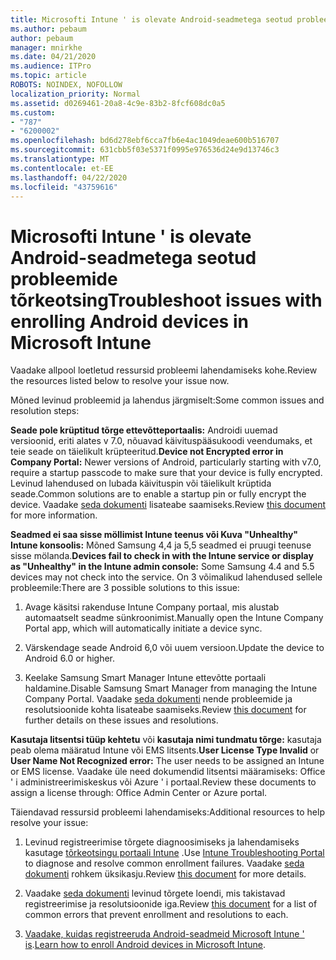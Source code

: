```yaml
---
title: Microsofti Intune ' is olevate Android-seadmetega seotud probleemide tõrkeotsing
ms.author: pebaum
author: pebaum
manager: mnirkhe
ms.date: 04/21/2020
ms.audience: ITPro
ms.topic: article
ROBOTS: NOINDEX, NOFOLLOW
localization_priority: Normal
ms.assetid: d0269461-20a8-4c9e-83b2-8fcf608dc0a5
ms.custom:
- "787"
- "6200002"
ms.openlocfilehash: bd6d278ebf6cca7fb6e4ac1049deae600b516707
ms.sourcegitcommit: 631cbb5f03e5371f0995e976536d24e9d13746c3
ms.translationtype: MT
ms.contentlocale: et-EE
ms.lasthandoff: 04/22/2020
ms.locfileid: "43759616"
---
```

# <a name="troubleshoot-issues-with-enrolling-android-devices-in-microsoft-intune"></a><span data-ttu-id="03528-102">Microsofti Intune ' is olevate Android-seadmetega seotud probleemide tõrkeotsing</span><span class="sxs-lookup"><span data-stu-id="03528-102">Troubleshoot issues with enrolling Android devices in Microsoft Intune</span></span>

<span data-ttu-id="03528-103">Vaadake allpool loetletud ressursid probleemi lahendamiseks kohe.</span><span class="sxs-lookup"><span data-stu-id="03528-103">Review the resources listed below to resolve your issue now.</span></span>
  
<span data-ttu-id="03528-104">Mõned levinud probleemid ja lahendus järgmiselt:</span><span class="sxs-lookup"><span data-stu-id="03528-104">Some common issues and resolution steps:</span></span>
  
 <span data-ttu-id="03528-105">**Seade pole krüptitud tõrge ettevõtteportaalis:** Androidi uuemad versioonid, eriti alates v 7.0, nõuavad käivituspääsukoodi veendumaks, et teie seade on täielikult krüpteeritud.</span><span class="sxs-lookup"><span data-stu-id="03528-105">**Device not Encrypted error in Company Portal:** Newer versions of Android, particularly starting with v7.0, require a startup passcode to make sure that your device is fully encrypted.</span></span> <span data-ttu-id="03528-106">Levinud lahendused on lubada käivituspin või täielikult krüptida seade.</span><span class="sxs-lookup"><span data-stu-id="03528-106">Common solutions are to enable a startup pin or fully encrypt the device.</span></span> <span data-ttu-id="03528-107">Vaadake [seda dokumenti](https://docs.microsoft.com/intune-user-help/your-device-appears-encrypted-but-cp-says-otherwise-android) lisateabe saamiseks.</span><span class="sxs-lookup"><span data-stu-id="03528-107">Review [this document](https://docs.microsoft.com/intune-user-help/your-device-appears-encrypted-but-cp-says-otherwise-android) for more information.</span></span>
  
 <span data-ttu-id="03528-108">**Seadmed ei saa sisse möllimist Intune teenus või Kuva "Unhealthy" Intune konsoolis:** Mõned Samsung 4,4 ja 5,5 seadmed ei pruugi teenuse sisse mölanda.</span><span class="sxs-lookup"><span data-stu-id="03528-108">**Devices fail to check in with the Intune service or display as "Unhealthy" in the Intune admin console:** Some Samsung 4.4 and 5.5 devices may not check into the service.</span></span> <span data-ttu-id="03528-109">On 3 võimalikud lahendused sellele probleemile:</span><span class="sxs-lookup"><span data-stu-id="03528-109">There are 3 possible solutions to this issue:</span></span>
  
1. <span data-ttu-id="03528-110">Avage käsitsi rakenduse Intune Company portaal, mis alustab automaatselt seadme sünkroonimist.</span><span class="sxs-lookup"><span data-stu-id="03528-110">Manually open the Intune Company Portal app, which will automatically initiate a device sync.</span></span>

2. <span data-ttu-id="03528-111">Värskendage seade Android 6,0 või uuem versioon.</span><span class="sxs-lookup"><span data-stu-id="03528-111">Update the device to Android 6.0 or higher.</span></span>

3. <span data-ttu-id="03528-112">Keelake Samsung Smart Manager Intune ettevõtte portaali haldamine.</span><span class="sxs-lookup"><span data-stu-id="03528-112">Disable Samsung Smart Manager from managing the Intune Company Portal.</span></span> <span data-ttu-id="03528-113">Vaadake [seda dokumenti](https://docs.microsoft.com/intune-classic/troubleshoot/troubleshoot-device-enrollment-in-intune#devices-fail-to-check-in-with-the-intune-service-and-display-as-unhealthy-in-the-intune-admin-console) nende probleemide ja resolutsioonide kohta lisateabe saamiseks.</span><span class="sxs-lookup"><span data-stu-id="03528-113">Review [this document](https://docs.microsoft.com/intune-classic/troubleshoot/troubleshoot-device-enrollment-in-intune#devices-fail-to-check-in-with-the-intune-service-and-display-as-unhealthy-in-the-intune-admin-console) for further details on these issues and resolutions.</span></span>

 <span data-ttu-id="03528-114">**Kasutaja litsentsi tüüp kehtetu** või **kasutaja nimi tundmatu tõrge:** kasutaja peab olema määratud Intune või EMS litsents.</span><span class="sxs-lookup"><span data-stu-id="03528-114">**User License Type Invalid** or **User Name Not Recognized error:** The user needs to be assigned an Intune or EMS license.</span></span> <span data-ttu-id="03528-115">Vaadake üle need dokumendid litsentsi määramiseks: Office ' i administreerimiskeskus või Azure ' i portaal.</span><span class="sxs-lookup"><span data-stu-id="03528-115">Review these documents to assign a license through: Office Admin Center or Azure portal.</span></span>
  
<span data-ttu-id="03528-116">Täiendavad ressursid probleemi lahendamiseks:</span><span class="sxs-lookup"><span data-stu-id="03528-116">Additional resources to help resolve your issue:</span></span>
  
1. <span data-ttu-id="03528-117">Levinud registreerimise tõrgete diagnoosimiseks ja lahendamiseks kasutage [tõrkeotsingu portaali Intune](https://devicemanagement.microsoft.com/#blade/Microsoft_Intune_DeviceSettings/TroubleshootBlade) .</span><span class="sxs-lookup"><span data-stu-id="03528-117">Use [Intune Troubleshooting Portal](https://devicemanagement.microsoft.com/#blade/Microsoft_Intune_DeviceSettings/TroubleshootBlade) to diagnose and resolve common enrollment failures.</span></span> <span data-ttu-id="03528-118">Vaadake [seda dokumenti](https://docs.microsoft.com/intune/help-desk-operators) rohkem üksikasju.</span><span class="sxs-lookup"><span data-stu-id="03528-118">Review [this document](https://docs.microsoft.com/intune/help-desk-operators) for more details.</span></span>

2. <span data-ttu-id="03528-119">Vaadake [seda dokumenti](https://docs.microsoft.com/intune-classic/Troubleshoot/troubleshoot-device-enrollment-in-intune) levinud tõrgete loendi, mis takistavad registreerimise ja resolutsioonide iga.</span><span class="sxs-lookup"><span data-stu-id="03528-119">Review [this document](https://docs.microsoft.com/intune-classic/Troubleshoot/troubleshoot-device-enrollment-in-intune) for a list of common errors that prevent enrollment and resolutions to each.</span></span>

3. <span data-ttu-id="03528-120">[Vaadake, kuidas registreeruda Android-seadmeid Microsoft Intune ' is](https://docs.microsoft.com/intune/android-enroll).</span><span class="sxs-lookup"><span data-stu-id="03528-120">[Learn how to enroll Android devices in Microsoft Intune](https://docs.microsoft.com/intune/android-enroll).</span></span>
